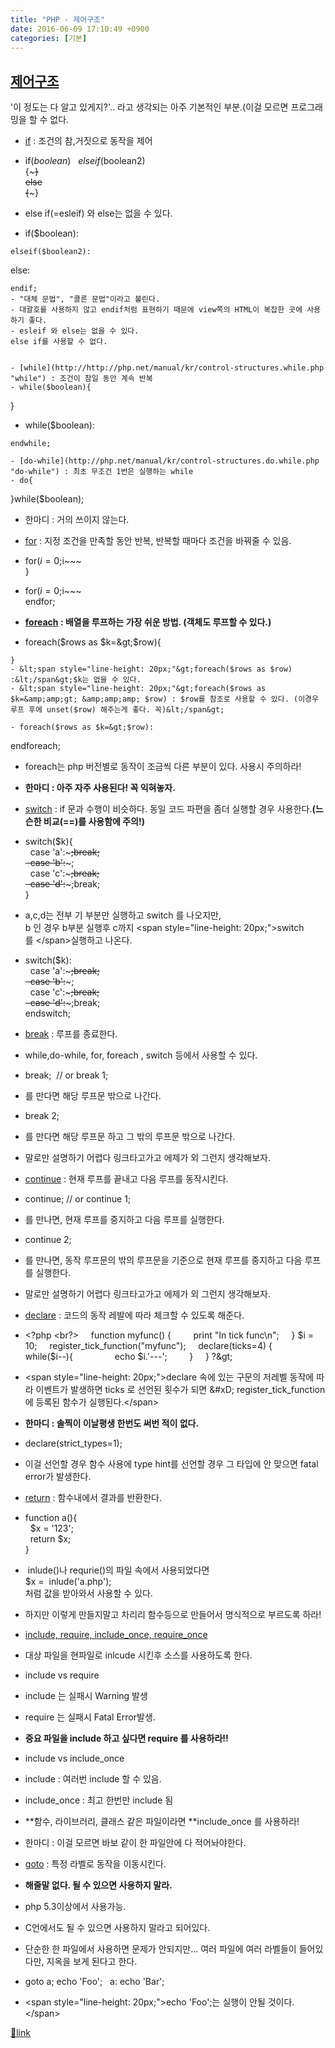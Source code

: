 ```yaml
---
title: "PHP - 제어구조"
date: 2016-06-09 17:10:49 +0900
categories: [기본]
---
```


[제어구조](http://php.net/manual/kr/language.control-structures.php "제어구조")
-----------------------------------------------------------------------

'이 정도는 다 알고 있게지?'.. 라고 생각되는 아주 기본적인 부분.(이걸 모르면 프로그래밍을 할 수 없다.  
- [if](http://php.net/manual/kr/control-structures.if.php "if") : 조건의 참,거짓으로 동작을 제어
- if($boolean)  
{~~~}  
else if($boolean2)  
{~~~}  
else  
{~~~}
- else if(=esleif) 와 else는 없을 수 있다.

- if($boolean):  
~~~  
elseif($boolean2):   
~~~  
else:  
~~~  
endif;
- "대체 문법", "콜른 문법"이라고 불린다.
- 대괄호를 사용하지 않고 endif처럼 표현하기 때문에 view쪽의 HTML이 복잡한 곳에 사용하기 좋다.
- esleif 와 else는 없을 수 있다.  
else if를 사용할 수 없다.


- [while](http://http://php.net/manual/kr/control-structures.while.php "while") : 조건이 참일 동안 계속 반복
- while($boolean){  
~~~  
}
- while($boolean):  
~~~  
endwhile;

- [do-while](http://php.net/manual/kr/control-structures.do.while.php "do-while") : 최초 무조건 1번은 실행하는 while
- do{  
~~~  
}while($boolean);
- 한마디 : 거의 쓰이지 않는다.

- [for](http://http://php.net/manual/kr/control-structures.for.php "for") : 지정 조건을 만족할 동안 반복, 반복할 때마다 조건을 바꿔줄 수 있음.
- for($i=0;$i~~~  
}
- for($i=0;$i~~~  
endfor;

- **[foreach](http://php.net/manual/kr/control-structures.foreach.php "foreach") : 배열을 루프하는 가장 쉬운 방법. (객체도 루프할 수 있다.)**
- foreach($rows as $k=&gt;$row){  
~~~  
}
- &lt;span style="line-height: 20px;"&gt;foreach($rows as $row) :&lt;/span&gt;$k는 없을 수 있다.
- &lt;span style="line-height: 20px;"&gt;foreach($rows as $k=&amp;amp;gt; &amp;amp;amp; $row) : $row를 참조로 사용할 수 있다. (이경우 루프 후에 unset($row) 해주는게 좋다. 꼭)&lt;/span&gt;

- foreach($rows as $k=&gt;$row):  
~~~  
endforeach;
- foreach는 php 버전별로 동작이 조금씩 다른 부분이 있다. 사용시 주의하라!
- **한마디 : 아주 자주 사용된다! 꼭 익혀놓자.**

- [switch](http://php.net/manual/kr/control-structures.switch.php "switch:") : if 문과 수행이 비슷하다. 동일 코드 파편을 좀더 실행할 경우 사용한다.**(느슨한 비교(==)를 사용함에 주의!)**
- switch($k){  
  case 'a':~~~;break;  
  case 'b':~~~;  
  case 'c':~~~;break;  
  case 'd':~~~;break;  
}
- a,c,d는 전부 기 부분만 실행하고 switch 를 나오지만,  
b 인 경우 b부분 실행후 c까지 &lt;span style="line-height: 20px;"&gt;switch 를 &lt;/span&gt;실행하고 나온다.

- switch($k):  
  case 'a':~~~;break;  
  case 'b':~~~;  
  case 'c':~~~;break;  
  case 'd':~~~;break;  
endswitch;

- [break](http://php.net/manual/kr/control-structures.break.php "break") : 루프를 종료한다.
- while,do-while, for, foreach , switch 등에서 사용할 수 있다.
- break;  // or break 1; 
- 를 만다면 해당 루프문 밖으로 나간다.

- break 2;
- 를 만다면 해당 루프문 하고 그 밖의 루프문 밖으로 나간다.

- 말로만 설명하기 어렵다 링크타고가고 에제가 외 그런지 생각해보자.

- [continue](http://php.net/manual/kr/control-structures.continue.php "continue") : 현재 루프를 끝내고 다음 루프를 동작시킨다.
- continue; // or continue 1;
- 를 만나면, 현재 루프를 중지하고 다음 루프를 실행한다.

- continue 2;
- 를 만나면, 동작 루프문의 밖의 루프문을 기준으로 현재 루프를 중지하고 다음 루프를 실행한다.

- 말로만 설명하기 어렵다 링크타고가고 에제가 외 그런지 생각해보자.

- [declare](http://php.net/manual/kr/control-structures.declare.php "declare") : 코드의 동작 레발에 따라 체크할 수 있도록 해준다.
- &lt;?php &lt;br?&gt;
    function myfunc() {  &#xD;
        print "In tick func\n";  &#xD;
    }  &#xD;
$i = 10;  &#xD;
    register_tick_function("myfunc");  &#xD;
    declare(ticks=4) {  &#xD;
        while($i--){  &#xD;
                echo $i.'---';  &#xD;
        }  &#xD;
    }  &#xD;
?&amp;gt;
- &lt;span style="line-height: 20px;"&gt;declare 속에 있는 구문의 저레벨 동작에 따라 이벤트가 발생하면 ticks 로 선언된 횟수가 되면  &amp;#xD;
register_tick_function 에 등록된 함수가 실행된다.&lt;/span&gt;
- **한마디 : 솔찍이 이날평생 한번도 써번 적이 없다.**
- declare(strict_types=1);
- 이걸 선언할 경우 함수 사용에 type hint를 선언할 경우 그 타입에 안 맞으면 fatal error가 발생한다.


- [return](http://php.net/manual/kr/function.return.php "return") : 함수내에서 결과를 반환한다.
- function a(){  
  $x = '123';  
  return $x;  
}
-  inlude()나 requrie()의 파일 속에서 사용되었다면  
$x =  inlude('a.php');  
처럼 값을 받아와서 사용할 수 있다.  

- 하지만 이렇게 만들지말고 차리리 함수등으로 만들어서 명식적으로 부르도록 하라!


- [include, require, include_once, require_once](http://php.net/manual/kr/function.include.php)
- 대상 파일을 현파일로 inlcude 시킨후 소스를 사용하도록 한다.
- include vs require
- include 는 실패시 Warning 발생
- require 는 실패시 Fatal Error발생.
- **중요 파일을 include 하고 싶다면 require 를 사용하라!!**


- include vs include_once
- include : 여러번 include 할 수 있음.
- include_once : 최고 한번만 include 됨
- **함수, 라이브러리, 클래스 같은 파일이라면 **include_once 를 사용하라!


- 한마디 : 이걸 모르면 바보 같이 한 파일안에 다 적어놔야한다. 

- [goto](http://php.net/manual/kr/control-structures.goto.php "goto") : 특정 라벨로 동작을 이동시킨다.
- **해줄말 없다. 될 수 있으면 사용하지 말라.**
- php 5.3이상에서 사용가능.
- C언에서도 될 수 있으면 사용하지 말라고 되어있다.
- 단순한 한 파일에서 사용하면 문제가 안되지만... 여러 파일에 여러 라벨들이 들어있다만, 지옥을 보게 된다고 한다.  &#xD;

- goto a;  &#xD;
echo 'Foo';  &#xD;
   &#xD;
a:  &#xD;
echo 'Bar';
- &lt;span style="line-height: 20px;"&gt;echo 'Foo';는 실행이 안될 것이다.&lt;/span&gt;






[🔗link](http://www.mins01.com/mh/tech/read/1006)